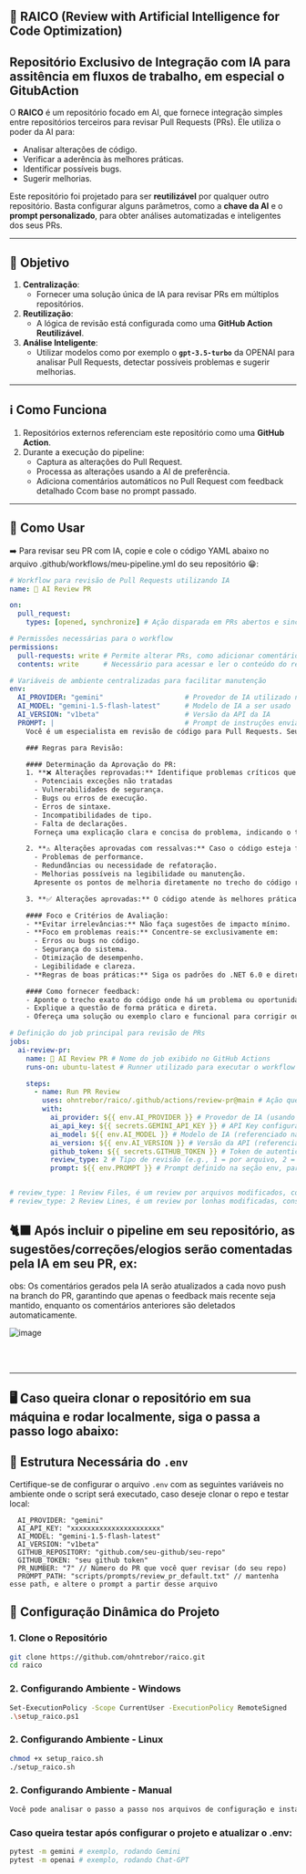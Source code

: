 ## 🦾 RAICO (Review with Artificial Intelligence for Code Optimization)

## **Repositório Exclusivo de Integração com IA para assitência em fluxos de trabalho, em especial o GitubAction**

O **RAICO** é um repositório focado em AI, que fornece integração simples entre repositórios terceiros para revisar Pull Requests (PRs). Ele utiliza o poder da AI para:

- Analisar alterações de código.
- Verificar a aderência às melhores práticas.
- Identificar possíveis bugs.
- Sugerir melhorias.

Este repositório foi projetado para ser **reutilizável** por qualquer outro repositório. Basta configurar alguns parâmetros, como a **chave da AI** e o **prompt personalizado**, para obter análises automatizadas e inteligentes dos seus PRs.

---

## **🎯 Objetivo**

1. **Centralização**:
   - Fornecer uma solução única de IA para revisar PRs em múltiplos repositórios.
2. **Reutilização**:
   - A lógica de revisão está configurada como uma **GitHub Action Reutilizável**.
3. **Análise Inteligente**:
   - Utilizar modelos como por exemplo o **`gpt-3.5-turbo`** da OPENAI para analisar Pull Requests, detectar possíveis problemas e sugerir melhorias.

---

## **ℹ️ Como Funciona**

1. Repositórios externos referenciam este repositório como uma **GitHub Action**.
2. Durante a execução do pipeline:
   - Captura as alterações do Pull Request.
   - Processa as alterações usando a AI de preferência.
   - Adiciona comentários automáticos no Pull Request com feedback detalhado Ccom base no prompt passado.

---

## **🤖 Como Usar**
➡️ Para revisar seu PR com IA, copie e cole o código YAML abaixo no arquivo .github/workflows/meu-pipeline.yml do seu repositório 😁:

```yaml
# Workflow para revisão de Pull Requests utilizando IA
name: 🤖 AI Review PR

on:
  pull_request:
    types: [opened, synchronize] # Ação disparada em PRs abertos e sincronizados

# Permissões necessárias para o workflow
permissions:
  pull-requests: write # Permite alterar PRs, como adicionar comentários
  contents: write      # Necessário para acessar e ler o conteúdo do repositório

# Variáveis de ambiente centralizadas para facilitar manutenção
env:
  AI_PROVIDER: "gemini"                    # Provedor de IA utilizado no pipeline
  AI_MODEL: "gemini-1.5-flash-latest"      # Modelo de IA a ser usado
  AI_VERSION: "v1beta"                     # Versão da API da IA
  PROMPT: |                                # Prompt de instruções enviado para a IA
    Você é um especialista em revisão de código para Pull Requests. Seu objetivo é identificar problemas e analisar alterações no código de forma crítica, seguindo boas práticas globais e critérios técnicos relevantes. Sua análise deve ser sempre breve, objetiva e focada.

    ### Regras para Revisão:

    #### Determinação da Aprovação do PR:
    1. **❌ Alterações reprovadas:** Identifique problemas críticos que possam causar um exception no sistema, como:
      - Potenciais exceções não tratadas
      - Vulnerabilidades de segurança.
      - Bugs ou erros de execução.
      - Erros de sintaxe.
      - Incompatibilidades de tipo.
      - Falta de declarações.
      Forneça uma explicação clara e concisa do problema, indicando o trecho exato do código e apresentando uma solução alternativa funcional.

    2. **⚠️ Alterações aprovadas com ressalvas:** Caso o código esteja funcional, mas apresente:
      - Problemas de performance.
      - Redundâncias ou necessidade de refatoração.
      - Melhorias possíveis na legibilidade ou manutenção.
      Apresente os pontos de melhoria diretamente no trecho do código relevante, com um exemplo concreto de correção.

    3. **✅ Alterações aprovadas:** O código atende às melhores práticas, é funcional e não apresenta problemas críticos. Parabenize brevemente o autor pela solução e reforce os pontos positivos.

    #### Foco e Critérios de Avaliação:
    - **Evitar irrelevâncias:** Não faça sugestões de impacto mínimo.
    - **Foco em problemas reais:** Concentre-se exclusivamente em:
      - Erros ou bugs no código.
      - Segurança do sistema.
      - Otimização de desempenho.
      - Legibilidade e clareza.
    - **Regras de boas práticas:** Siga os padrões do .NET 6.0 e diretrizes globais.

    #### Como fornecer feedback:
    - Aponte o trecho exato do código onde há um problema ou oportunidade de melhoria.
    - Explique a questão de forma prática e direta.
    - Ofereça uma solução ou exemplo claro e funcional para corrigir ou melhorar o código.

# Definição do job principal para revisão de PRs
jobs:
  ai-review-pr:
    name: 🤖 AI Review PR # Nome do job exibido no GitHub Actions
    runs-on: ubuntu-latest # Runner utilizado para executar o workflow

    steps:
      - name: Run PR Review
        uses: ohntrebor/raico/.github/actions/review-pr@main # Ação que executa a revisão de PR
        with:
          ai_provider: ${{ env.AI_PROVIDER }} # Provedor de IA (usando a variável centralizada)
          ai_api_key: ${{ secrets.GEMINI_API_KEY }} # API Key configurada nos secrets do repositório
          ai_model: ${{ env.AI_MODEL }} # Modelo de IA (referenciado na variável env)
          ai_version: ${{ env.AI_VERSION }} # Versão da API (referenciado na variável env)
          github_token: ${{ secrets.GITHUB_TOKEN }} # Token de autenticação padrão do GitHub Actions
          review_type: 2 # Tipo de revisão (e.g., 1 = por arquivo, 2 = Por alterações)
          prompt: ${{ env.PROMPT }} # Prompt definido na seção env, para maior clareza


# review_type: 1 Review Files, é um review por arquivos modificados, consome mais tokens por ser um review mais completo
# review_type: 2 Review Lines, é um review por lonhas modificadas, consome menos tokens por ser um review menos completo 
```

## 🐈‍⬛ Após incluir o pipeline em seu repositório, as sugestões/correções/elogios serão comentadas pela IA em seu PR, ex:
obs: Os comentários gerados pela IA serão atualizados a cada novo push na branch do PR, garantindo que apenas o feedback mais recente seja mantido, enquanto os comentários anteriores são deletados automaticamente.

![image](https://github.com/user-attachments/assets/537291b4-182d-419a-b55f-6d592491f5cc)




<br><br>

<hr>





## 🖥️ Caso queira clonar o repositório em sua máquina e rodar localmente, siga o passa a passo logo abaixo:




## **📄 Estrutura Necessária do `.env`**

Certifique-se de configurar o arquivo `.env` com as seguintes variáveis no ambiente onde o script será executado, caso deseje clonar o repo e testar local:

```plaintext
  AI_PROVIDER: "gemini"
  AI_API_KEY: "xxxxxxxxxxxxxxxxxxxxxx"
  AI_MODEL: "gemini-1.5-flash-latest"
  AI_VERSION: "v1beta"
  GITHUB_REPOSITORY: "github.com/seu-github/seu-repo"
  GITHUB_TOKEN: "seu github token"
  PR_NUMBER: "7" // Número do PR que você quer revisar (do seu repo)
  PROMPT_PATH: "scripts/prompts/review_pr_default.txt" // mantenha esse path, e altere o prompt a partir desse arquivo
```

## 📖 Configuração Dinâmica do Projeto

### **1. Clone o Repositório**

```bash
git clone https://github.com/ohntrebor/raico.git
cd raico
```

### **2. Configurando Ambiente - Windows**

```bash
Set-ExecutionPolicy -Scope CurrentUser -ExecutionPolicy RemoteSigned
.\setup_raico.ps1

```


### **2. Configurando Ambiente - Linux**

```bash
chmod +x setup_raico.sh
./setup_raico.sh
```

### **2. Configurando Ambiente - Manual**

```bash
Você pode analisar o passo a passo nos arquivos de configuração e instalar manualmente em seu terminal
```

### **Caso queira testar após configurar o projeto e atualizar o .env:**

```bash
pytest -m gemini # exemplo, rodando Gemini
pytest -m openai # exemplo, rodando Chat-GPT
```
